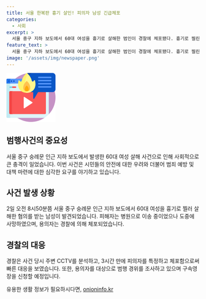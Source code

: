 ```yaml
---
title: 서울 한복판 흉기 살인! 피의자 남성 긴급체포
categories:
  - 사회
excerpt: >
  서울 중구 지하 보도에서 60대 여성을 흉기로 살해한 범인이 경찰에 체포됐다. 흉기로 찔린 피해자는 병원으로 이송 중 사망했으며, 범행 3시간만에 용의자가 체포됐다. 경찰은 용의자를 조사한 뒤 구속영장을 신청할 예정이다. (150자)  
feature_text: >
  서울 중구 지하 보도에서 60대 여성을 흉기로 살해한 범인이 경찰에 체포됐다. 흉기로 찔린 피해자는 병원으로 이송 중 사망했으며, 범행 3시간만에 용의자가 체포됐다. 경찰은 용의자를 조사한 뒤 구속영장을 신청할 예정이다. (150자)  
image: '/assets/img/newspaper.png'
---
```


<p><img src="/assets/img/news.png" alt="rentncar 속보" /></p>

<h2 data-ke-size="size26">범행사건의 중요성</h2>

<p data-ke-size="size16">서울 중구 숭례문 인근 지하 보도에서 발생한 60대 여성 살해 사건으로 인해 사회적으로 큰 충격이 일었습니다. 이번 사건은 시민들의 안전에 대한 우려와 더불어 범죄 예방 및 대책 마련에 대한 심각한 요구를 야기하고 있습니다.</p>

<h2 data-ke-size="size26">사건 발생 상황</h2>

<p data-ke-size="size16">2일 오전 8시50분쯤 서울 중구 숭례문 인근 지하 보도에서 60대 여성을 흉기로 찔러 살해한 혐의를 받는 남성이 발견되었습니다. 피해자는 병원으로 이송 중이었으나 도중에 사망하였으며, 용의자는 경찰에 의해 체포되었습니다. </p>

<h2 data-ke-size="size26">경찰의 대응</h2>

<p data-ke-size="size16">경찰은 사건 당시 주변 CCTV를 분석하고, 3시간 만에 피의자를 특정하고 체포함으로써 빠른 대응을 보였습니다. 또한, 용의자를 대상으로 범행 경위를 조사하고 있으며 구속영장을 신청할 예정입니다.</p>
유용한 생활 정보가 필요하시다면, <a href="https://onioninfo.kr" rel="dofollow">onioninfo.kr</a>


